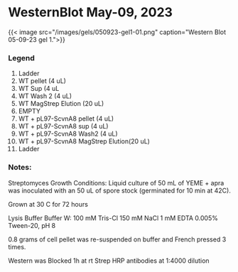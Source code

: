 # WesternBlot May-09, 2023


{{< image src="/images/gels/050923-gel1-01.png" caption="Western Blot 05-09-23 gel 1.">}}

### Legend
  1. Ladder
  2. WT pellet (4 uL)
  3. WT Sup (4 uL
  4. WT Wash 2 (4 uL)
  5. WT MagStrep Elution (20 uL)
  6. EMPTY
  7. WT + pL97-ScvnA8 pellet (4 uL)
  8. WT + pL97-ScvnA8 sup (4 uL)
  9. WT + pL97-ScvnA8 Wash2 (4 uL)
  10. WT + pL97-ScvnA8 MagStrep Elution(20 uL)
  11. Ladder

### Notes:

Streptomyces Growth Conditions:
Liquid culture of 50 mL of YEME + apra was inoculated with an 50 uL of spore stock (germinated for 10 min at 42C).

Grown at 30 C for 72 hours

Lysis Buffer Buffer W:
100 mM Tris-Cl
150 mM NaCl
     1 mM EDTA
0.005% Tween-20, pH 8

0.8 grams of cell pellet was re-suspended on  buffer and French pressed 3 times.

Western was Blocked 1h at rt
Strep HRP antibodies at 1:4000 dilution

